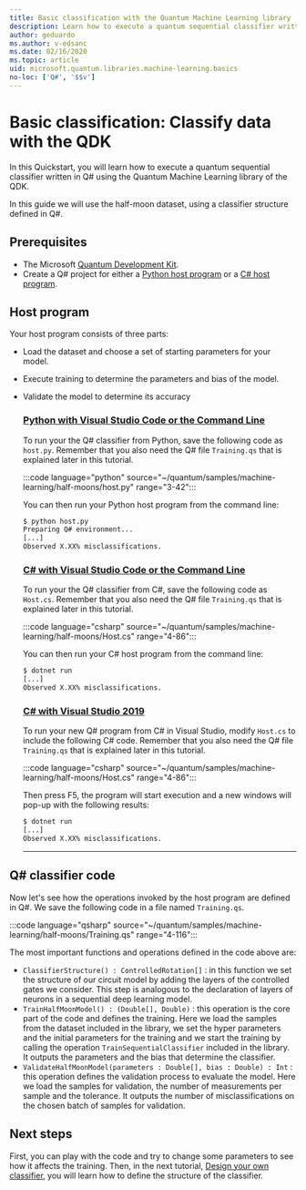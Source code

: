```yaml
---
title: Basic classification with the Quantum Machine Learning library
description: Learn how to execute a quantum sequential classifier written in Q# using the Quantum Machine Learning library of the Microsoft QDK.
author: geduardo
ms.author: v-edsanc
ms.date: 02/16/2020
ms.topic: article
uid: microsoft.quantum.libraries.machine-learning.basics
no-loc: ['Q#', '$$v']
---
```


# Basic classification: Classify data with the QDK

In this Quickstart, you will learn how to execute a quantum sequential classifier written in Q# using the Quantum Machine Learning library of the QDK. 

In this guide we will use the half-moon dataset, using a classifier structure defined in Q#.

## Prerequisites

- The Microsoft [Quantum Development Kit](xref:microsoft.quantum.install).
- Create a Q# project for either a [Python host program](xref:microsoft.quantum.install.python) or a [C# host program](xref:microsoft.quantum.install.cs).

## Host program

Your host program consists of three parts:

- Load the dataset and choose a set of starting parameters for your model.
- Execute training to determine the parameters and bias of the model.
- Validate the model to determine its accuracy

    ### [Python with Visual Studio Code or the Command Line](#tab/tabid-python)

    To run your the Q# classifier from Python, save the following code as `host.py`. Remember that you also need the Q# file `Training.qs` that is explained later in this tutorial.

    :::code language="python" source="~/quantum/samples/machine-learning/half-moons/host.py" range="3-42":::

    You can then run your Python host program from the command line:

    ```bash
    $ python host.py
    Preparing Q# environment...
    [...]
    Observed X.XX% misclassifications.
    ```

    ### [C# with Visual Studio Code or the Command Line](#tab/tabid-csharp)

    To run your the Q# classifier from C#, save the following code as `Host.cs`. Remember that you also need the Q# file `Training.qs` that is explained later in this tutorial.

    :::code language="csharp" source="~/quantum/samples/machine-learning/half-moons/Host.cs" range="4-86":::

    You can then run your C# host program from the command line:

    ```bash
    $ dotnet run
    [...]
    Observed X.XX% misclassifications.
    ```

    ### [C# with Visual Studio 2019](#tab/tabid-vs2019)

    To run your new Q# program from C# in Visual Studio, modify `Host.cs` to include the following C# code. Remember that you also need the Q# file `Training.qs` that is explained later in this tutorial.

    :::code language="csharp" source="~/quantum/samples/machine-learning/half-moons/Host.cs" range="4-86":::

    Then press F5, the program will start execution and a new windows will pop-up with the following results: 

    ```bash
    $ dotnet run
    [...]
    Observed X.XX% misclassifications.
    ```
    ***

## Q\# classifier code

Now let's see how the operations invoked by the host program are defined in Q#.
We save the following code in a file named `Training.qs`.

:::code language="qsharp" source="~/quantum/samples/machine-learning/half-moons/Training.qs" range="4-116":::

The most important functions and operations defined in the code above are:

- `ClassifierStructure() : ControlledRotation[]` : in this function we set the structure of our circuit model by adding the layers of the controlled gates we consider. This step is analogous to the declaration of layers of neurons in a sequential deep learning model.
- `TrainHalfMoonModel() : (Double[], Double)` : this operation is the core part of the code and defines the training. Here we load the samples from the dataset included in the library, we set the hyper parameters and the initial parameters for the training and we start the training by calling the operation `TrainSequentialClassifier` included in the library. It outputs the parameters and the bias that determine the classifier.
- `ValidateHalfMoonModel(parameters : Double[], bias : Double) : Int` : this operation defines the validation process to evaluate the model. Here we load the samples for validation, the number of measurements per sample and the tolerance. It outputs the number of misclassifications on the chosen batch of samples for validation.

## Next steps

First, you can play with the code and try to change some parameters to see how it affects the training. Then, in the next tutorial, [Design your own classifier](xref:microsoft.quantum.libraries.machine-learning.design),  you will learn how to define the structure of the classifier.

